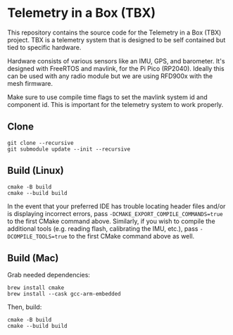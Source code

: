 # Telemetry in a Box (TBX)

This repository contains the source code for the Telemetry in a Box (TBX) project. TBX is a telemetry system that is designed to be self contained but tied to specific hardware.

Hardware consists of various sensors like an IMU, GPS, and barometer. It's designed with FreeRTOS and mavlink, for the Pi Pico (RP2040). Ideally this can be used with any radio module but we are using RFD900x with the mesh firmware.

Make sure to use compile time flags to set the mavlink system id and component id. This is important for the telemetry system to work properly.

## Clone

```shell
git clone --recursive
git submodule update --init --recursive
```

## Build (Linux)

```shell
cmake -B build
cmake --build build
```

In the event that your preferred IDE has trouble locating header files and/or is displaying incorrect errors, pass ```-DCMAKE_EXPORT_COMPILE_COMMANDS=true``` to the first CMake command above. Similarly, if you wish to compile the additional tools (e.g. reading flash, calibrating the IMU, etc.), pass ```-DCOMPILE_TOOLS=true``` to the first CMake command above as well.

## Build (Mac)

Grab needed dependencies:

```shell
brew install cmake
brew install --cask gcc-arm-embedded
```

<!-- 
Not needed?:
# brew install gcc-arm-none-eabi
# brew install arm-none-eabi-gdb
# brew install arm-none-eabi-gcc 
-->

Then, build:

```shell
cmake -B build
cmake --build build
```
